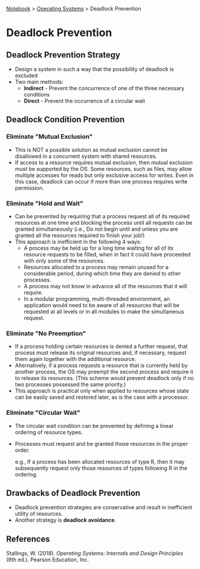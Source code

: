 <a href="../">Notebook</a> > <a href="./">Operating Systems</a> > Deadlock Prevention

# Deadlock Prevention



## Deadlock Prevention Strategy

* Design a system in such a way that the possibility of deadlock is excluded
* Two main methods:
  * **Indirect** - Prevent the concurrence of one of the three necessary conditions
  * **Direct** - Prevent the occurrence of a circular wait



## Deadlock Condition Prevention

### Eliminate "Mutual Exclusion"

* This is NOT a possible solution as mutual exclusion cannot be disallowed in a concurrent system with shared resources.
* If access to a resource requires mutual exclusion, then mutual exclusion must be supported by the OS. Some resources, such as files, may allow multiple accesses for reads but only exclusive access for writes. Even in this case, deadlock can occur if more than one process requires write permission.

### Eliminate "Hold and Wait"

* Can be prevented by requiring that a process request all of its required resources at one time and blocking the process until all requests can be granted simultaneously (i.e., Do not begin until and unless you are granted all the resources required to finish your job!)
* This approach is inefficient in the following 4 ways:
  * A process may be held up for a long time waiting for all of its resource requests to be filled, when in fact it could have proceeded with only some of the resources.
  * Resources allocated to a process may remain unused for a considerable period, during which time they are denied to other processes.
  * A process may not know in advance all of the resources that it will require.
  * In a modular programming, multi-threaded environment, an application would need to be aware of all resources that will be requested at all levels or in all modules to make the simultaneous request.

### Eliminate "No Preemption"

* If a process holding certain resources is denied a further request, that process must release its original resources and, if necessary, request them again together with the additional resource.
* Alternatively, if a process requests a resource that is currently held by another process, the OS may preempt the second process and require it to release its resources. (This scheme would prevent deadlock only if no two processes possessed the same priority.)
* This approach is practical only when applied to resources whose state can be easily saved and restored later, as is the case with a processor.

### Eliminate "Circular Wait"

* The circular wait condition can be prevented by defining a linear ordering of resource types.

* Processes must request and be granted those resources in the proper order. 

  e.g., If a process has been allocated resources of type R, then it may subsequently request only those resources of types following R in the ordering.



## Drawbacks of Deadlock Prevention

* Deadlock prevention strategies are conservative and result in inefficient utility of resources.
* Another strategy is **deadlock avoidance**.






## References

Stallings, W. (2018). *Operating Systems: Internals and Design Principles* (9th ed.). Pearson Education, Inc.

